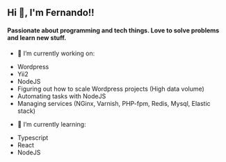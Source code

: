 <h2> Hi 👋, I'm Fernando!!</h2>
<h4>Passionate about programming and tech things. Love to solve problems and learn new stuff.</h4>

- 🔭 I’m currently working on:
<ul>
  <li>Wordpress</li>
  <li>Yii2</li>
  <li>NodeJS</li>
  <li>Figuring out how to scale Wordpress projects (High data volume)</li>
  <li>Automating tasks with NodeJS</li>  
  <li>Managing services (NGinx, Varnish, PHP-fpm, Redis, Mysql, Elastic stack)</li>
</ul>

- 🌱 I’m currently learning:
<ul>
  <li>Typescript</li>
  <li>React</li>
  <li>NodeJS</li>
</ul>
